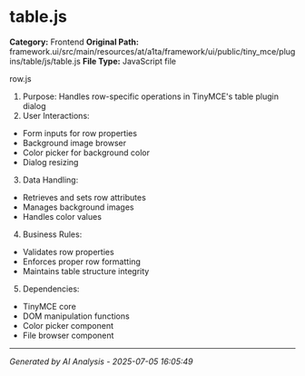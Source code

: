 # table.js

**Category:** Frontend
**Original Path:** framework.ui/src/main/resources/at/a1ta/framework/ui/public/tiny_mce/plugins/table/js/table.js
**File Type:** JavaScript file

row.js
1. Purpose: Handles row-specific operations in TinyMCE's table plugin dialog
2. User Interactions:
- Form inputs for row properties
- Background image browser
- Color picker for background color
- Dialog resizing

3. Data Handling:
- Retrieves and sets row attributes
- Manages background images
- Handles color values

4. Business Rules:
- Validates row properties
- Enforces proper row formatting
- Maintains table structure integrity

5. Dependencies:
- TinyMCE core
- DOM manipulation functions
- Color picker component
- File browser component

---
*Generated by AI Analysis - 2025-07-05 16:05:49*
